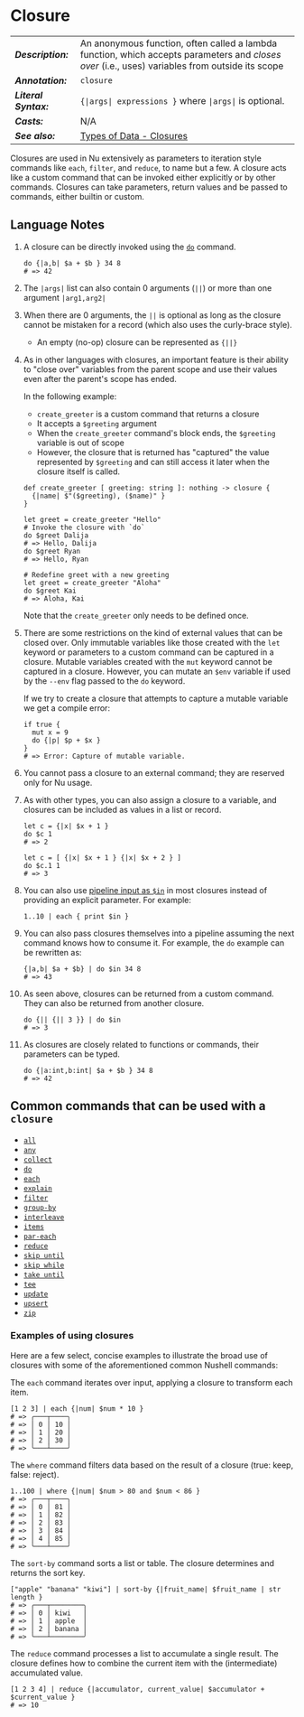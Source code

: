 # Closure

|                       |                                                                                                                                                 |
| --------------------- | ----------------------------------------------------------------------------------------------------------------------------------------------- |
| **_Description:_**    | An anonymous function, often called a lambda function, which accepts parameters and _closes over_ (i.e., uses) variables from outside its scope |
| **_Annotation:_**     | `closure`                                                                                                                                       |
| **_Literal Syntax:_** | `{\|args\| expressions }` where `\|args\|` is optional.                                                                                         |
| **_Casts:_**          | N/A                                                                                                                                             |
| **_See also:_**       | [Types of Data - Closures](/book/types_of_data.md#closures)                                                                                     |

Closures are used in Nu extensively as parameters to iteration style commands like `each`, `filter`, and `reduce`, to name but a few. A closure acts like a custom command that can be invoked either explicitly or by other commands. Closures can take parameters, return values and be passed to commands, either builtin or custom.

## Language Notes

1. A closure can be directly invoked using the [`do`](/commands/docs/do.md) command.

   ```nu
   do {|a,b| $a + $b } 34 8
   # => 42
   ```

1. The `|args|` list can also contain 0 arguments (`||`) or more than one argument `|arg1,arg2|`

1. When there are 0 arguments, the `||` is optional as long as the closure cannot be mistaken for a record (which also uses the curly-brace style).

   - An empty (no-op) closure can be represented as `{||}`

1. As in other languages with closures, an important feature is their ability to "close over" variables from the parent scope and use their values even after the parent's scope has ended.

   In the following example:

   - `create_greeter` is a custom command that returns a closure
   - It accepts a `$greeting` argument
   - When the `create_greeter` command's block ends, the `$greeting` variable is out of scope
   - However, the closure that is returned has "captured" the value represented by `$greeting` and can still access it later when the closure itself is called.

   ```nu
   def create_greeter [ greeting: string ]: nothing -> closure {
     {|name| $"($greeting), ($name)" }
   }

   let greet = create_greeter "Hello"
   # Invoke the closure with `do`
   do $greet Dalija
   # => Hello, Dalija
   do $greet Ryan
   # => Hello, Ryan

   # Redefine greet with a new greeting
   let greet = create_greeter "Aloha"
   do $greet Kai
   # => Aloha, Kai
   ```

   Note that the `create_greeter` only needs to be defined once.

1. There are some restrictions on the kind of external values that can be closed over. Only immutable variables like those created with the `let` keyword or parameters to a custom command can be captured in a closure. Mutable variables created with the `mut` keyword cannot be captured in a closure. However, you can mutate an `$env` variable if used by the `--env` flag passed to the `do` keyword.

   If we try to create a closure that attempts to capture a mutable variable we get a compile error:

   ```nu
   if true {
     mut x = 9
     do {|p| $p + $x }
   }
   # => Error: Capture of mutable variable.
   ```

1. You cannot pass a closure to an external command; they are reserved only for Nu usage.

1. As with other types, you can also assign a closure to a variable, and closures can be included as values in a list or record.

   ```nu
   let c = {|x| $x + 1 }
   do $c 1
   # => 2
   ```

   ```nu
   let c = [ {|x| $x + 1 } {|x| $x + 2 } ]
   do $c.1 1
   # => 3
   ```

1. You can also use [pipeline input as `$in`](pipelines.html#pipeline-input-and-the-special-in-variable) in most closures instead of providing an explicit parameter. For example:

   ```nu
   1..10 | each { print $in }
   ```

1. You can also pass closures themselves into a pipeline assuming the next command knows how to consume it. For example, the `do` example can be rewritten as:

   ```nu
   {|a,b| $a + $b} | do $in 34 8
   # => 43
   ```

1. As seen above, closures can be returned from a custom command. They can also be returned from another closure.

   ```nu
   do {|| {|| 3 }} | do $in
   # => 3
   ```

1. As closures are closely related to functions or commands, their parameters can be typed.

   ```nu
   do {|a:int,b:int| $a + $b } 34 8
   # => 42
   ```

## Common commands that can be used with a `closure`

- [`all`](/commands/docs/all.md)
- [`any`](/commands/docs/any.md)
- [`collect`](/commands/docs/collect.md)
- [`do`](/commands/docs/do`.md)
- [`each`](/commands/docs/each.md)
- [`explain`](/commands/docs/explain.md)
- [`filter`](/commands/docs/filter.md)
- [`group-by`](/commands/docs/group.md)
- [`interleave`](/commands/docs/interleave.md)
- [`items`](/commands/docs/items.md)
- [`par-each`](/commands/docs/par.md)
- [`reduce`](/commands/docs/reduce.md)
- [`skip until`](/commands/docs/skip_until.md)
- [`skip while`](/commands/docs/skip_while.md)
- [`take until`](/commands/docs/take_until.md)
- [`tee`](/commands/docs/tee.md)
- [`update`](/commands/docs/update.md)
- [`upsert`](/commands/docs/upsert.md)
- [`zip`](/commands/docs/zip.md)

### Examples of using closures

Here are a few select, concise examples to illustrate the broad use of closures with some of the aforementioned common Nushell commands:

The `each` command iterates over input, applying a closure to transform each item.

```nu
[1 2 3] | each {|num| $num * 10 }
# => ╭───┬────╮
# => │ 0 │ 10 │
# => │ 1 │ 20 │
# => │ 2 │ 30 │
# => ╰───┴────╯
```

The `where` command filters data based on the result of a closure (true: keep, false: reject).

```nu
1..100 | where {|num| $num > 80 and $num < 86 }
# => ╭───┬────╮
# => │ 0 │ 81 │
# => │ 1 │ 82 │
# => │ 2 │ 83 │
# => │ 3 │ 84 │
# => │ 4 │ 85 │
# => ╰───┴────╯
```

The `sort-by` command sorts a list or table. The closure determines and returns the sort key.

```nu
["apple" "banana" "kiwi"] | sort-by {|fruit_name| $fruit_name | str length }
# => ╭───┬────────╮
# => │ 0 │ kiwi   │
# => │ 1 │ apple  │
# => │ 2 │ banana │
# => ╰───┴────────╯
```

The `reduce` command processes a list to accumulate a single result. The closure defines how to combine the current item with the (intermediate) accumulated value.

```nu
[1 2 3 4] | reduce {|accumulator, current_value| $accumulator + $current_value }
# => 10
```

